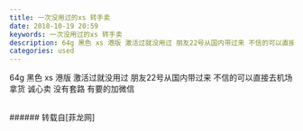 ```yaml
---
title: 一次没用过的xs 转手卖
date: 2018-10-19 20:59
keywords: 一次没用过的xs 转手卖
description: 64g 黑色 xs 港版 激活过就没用过 朋友22号从国内带过来 不信的可以直接去机场拿货 诚心卖 没有套路 有要的加微信
categories: used
---
```

<td class="t_f" id="postmessage_2115325">

64g 黑色 xs 港版 激活过就没用过 朋友22号从国内带过来 不信的可以直接去机场拿货 诚心卖 没有套路 有要的加微信<br/>
<img alt="" border="0" class="zoom" data-cf-modified-27a58b2a825c823fea28f80e-="" file="http://www.flw.ph/data/appbyme/upload/image/201810/19/AsyamMxS3sBh.jpg" id="aimg_ossW1" lazyloadthumb="1" onclick="" onmouseover="" src="http://www.flw.ph/data/appbyme/upload/image/201810/19/AsyamMxS3sBh.jpg"/><br/>
<br/>
</td>
###### 转载自[菲龙网]